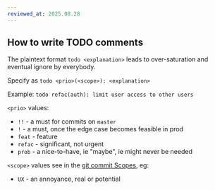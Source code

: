 ```yaml
---
reviewed_at: 2025.08.28
---
```


## How to write TODO comments

The plaintext format `todo <explanation>` leads to over-saturation and eventual ignore by everybody.

Specify as `todo <prio>(<scope>): <explanation>`

Example: `todo refac(auth): limit user access to other users`

`<prio>` values:
- `!!` - a must for commits on `master`
- `!` - a must, once the edge case becomes feasible in prod
- `feat` - feature
- `refac` - significant, not urgent
- `prob` - a nice-to-have, ie "maybe", ie might never be needed

`<scope>` values see in the [git commit Scopes](/docs/git-commits.md#Scopes), eg:
- `UX` - an annoyance, real or potential
